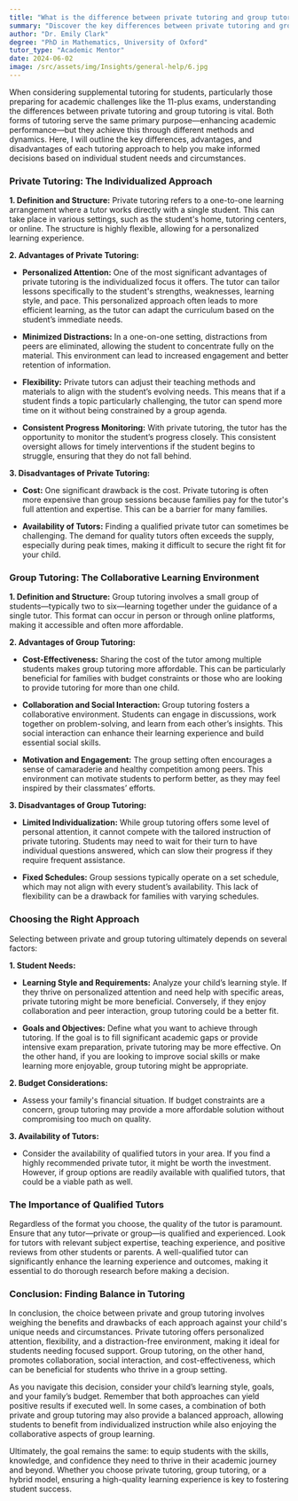 ```yaml
---
title: "What is the difference between private tutoring and group tutoring?"
summary: "Discover the key differences between private tutoring and group tutoring, including their benefits and drawbacks for enhancing academic performance."
author: "Dr. Emily Clark"
degree: "PhD in Mathematics, University of Oxford"
tutor_type: "Academic Mentor"
date: 2024-06-02
image: /src/assets/img/Insights/general-help/6.jpg
---
```


When considering supplemental tutoring for students, particularly those preparing for academic challenges like the 11-plus exams, understanding the differences between private tutoring and group tutoring is vital. Both forms of tutoring serve the same primary purpose—enhancing academic performance—but they achieve this through different methods and dynamics. Here, I will outline the key differences, advantages, and disadvantages of each tutoring approach to help you make informed decisions based on individual student needs and circumstances.

### Private Tutoring: The Individualized Approach

**1. Definition and Structure:**
Private tutoring refers to a one-to-one learning arrangement where a tutor works directly with a single student. This can take place in various settings, such as the student's home, tutoring centers, or online. The structure is highly flexible, allowing for a personalized learning experience.

**2. Advantages of Private Tutoring:**

- **Personalized Attention:** One of the most significant advantages of private tutoring is the individualized focus it offers. The tutor can tailor lessons specifically to the student's strengths, weaknesses, learning style, and pace. This personalized approach often leads to more efficient learning, as the tutor can adapt the curriculum based on the student’s immediate needs.

- **Minimized Distractions:** In a one-on-one setting, distractions from peers are eliminated, allowing the student to concentrate fully on the material. This environment can lead to increased engagement and better retention of information.

- **Flexibility:** Private tutors can adjust their teaching methods and materials to align with the student’s evolving needs. This means that if a student finds a topic particularly challenging, the tutor can spend more time on it without being constrained by a group agenda.

- **Consistent Progress Monitoring:** With private tutoring, the tutor has the opportunity to monitor the student’s progress closely. This consistent oversight allows for timely interventions if the student begins to struggle, ensuring that they do not fall behind.

**3. Disadvantages of Private Tutoring:**

- **Cost:** One significant drawback is the cost. Private tutoring is often more expensive than group sessions because families pay for the tutor's full attention and expertise. This can be a barrier for many families.

- **Availability of Tutors:** Finding a qualified private tutor can sometimes be challenging. The demand for quality tutors often exceeds the supply, especially during peak times, making it difficult to secure the right fit for your child.

### Group Tutoring: The Collaborative Learning Environment

**1. Definition and Structure:**
Group tutoring involves a small group of students—typically two to six—learning together under the guidance of a single tutor. This format can occur in person or through online platforms, making it accessible and often more affordable.

**2. Advantages of Group Tutoring:**

- **Cost-Effectiveness:** Sharing the cost of the tutor among multiple students makes group tutoring more affordable. This can be particularly beneficial for families with budget constraints or those who are looking to provide tutoring for more than one child.

- **Collaboration and Social Interaction:** Group tutoring fosters a collaborative environment. Students can engage in discussions, work together on problem-solving, and learn from each other’s insights. This social interaction can enhance their learning experience and build essential social skills.

- **Motivation and Engagement:** The group setting often encourages a sense of camaraderie and healthy competition among peers. This environment can motivate students to perform better, as they may feel inspired by their classmates’ efforts.

**3. Disadvantages of Group Tutoring:**

- **Limited Individualization:** While group tutoring offers some level of personal attention, it cannot compete with the tailored instruction of private tutoring. Students may need to wait for their turn to have individual questions answered, which can slow their progress if they require frequent assistance.

- **Fixed Schedules:** Group sessions typically operate on a set schedule, which may not align with every student’s availability. This lack of flexibility can be a drawback for families with varying schedules.

### Choosing the Right Approach

Selecting between private and group tutoring ultimately depends on several factors:

**1. Student Needs:**
- **Learning Style and Requirements:** Analyze your child’s learning style. If they thrive on personalized attention and need help with specific areas, private tutoring might be more beneficial. Conversely, if they enjoy collaboration and peer interaction, group tutoring could be a better fit.

- **Goals and Objectives:** Define what you want to achieve through tutoring. If the goal is to fill significant academic gaps or provide intensive exam preparation, private tutoring may be more effective. On the other hand, if you are looking to improve social skills or make learning more enjoyable, group tutoring might be appropriate.

**2. Budget Considerations:**
- Assess your family's financial situation. If budget constraints are a concern, group tutoring may provide a more affordable solution without compromising too much on quality.

**3. Availability of Tutors:**
- Consider the availability of qualified tutors in your area. If you find a highly recommended private tutor, it might be worth the investment. However, if group options are readily available with qualified tutors, that could be a viable path as well.

### The Importance of Qualified Tutors

Regardless of the format you choose, the quality of the tutor is paramount. Ensure that any tutor—private or group—is qualified and experienced. Look for tutors with relevant subject expertise, teaching experience, and positive reviews from other students or parents. A well-qualified tutor can significantly enhance the learning experience and outcomes, making it essential to do thorough research before making a decision.

### Conclusion: Finding Balance in Tutoring

In conclusion, the choice between private and group tutoring involves weighing the benefits and drawbacks of each approach against your child's unique needs and circumstances. Private tutoring offers personalized attention, flexibility, and a distraction-free environment, making it ideal for students needing focused support. Group tutoring, on the other hand, promotes collaboration, social interaction, and cost-effectiveness, which can be beneficial for students who thrive in a group setting.

As you navigate this decision, consider your child’s learning style, goals, and your family’s budget. Remember that both approaches can yield positive results if executed well. In some cases, a combination of both private and group tutoring may also provide a balanced approach, allowing students to benefit from individualized instruction while also enjoying the collaborative aspects of group learning.

Ultimately, the goal remains the same: to equip students with the skills, knowledge, and confidence they need to thrive in their academic journey and beyond. Whether you choose private tutoring, group tutoring, or a hybrid model, ensuring a high-quality learning experience is key to fostering student success.
    